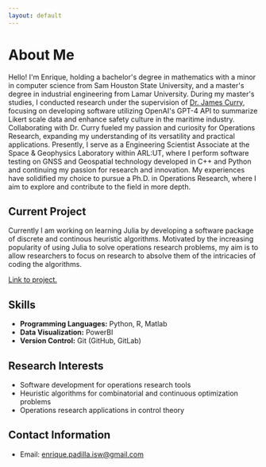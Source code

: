 ```yaml
---
layout: default
---
```

# About Me

Hello! I'm Enrique, holding a bachelor's degree in mathematics with a minor in computer science from Sam Houston State University, and a master's degree in industrial engineering from Lamar University. During my master's studies, I conducted research under the supervision of [Dr. James Curry](https://www.lamar.edu/engineering/industrial/faculty/james-curry/index.html), focusing on developing software utilizing OpenAI's GPT-4 API to summarize Likert scale data and enhance safety culture in the maritime industry. Collaborating with Dr. Curry fueled my passion and curiosity for Operations Research, expanding my understanding of its versatility and practical applications. Presently, I serve as a Engineering Scientist Associate at the Space & Geophysics Laboratory within ARL:UT, where I perform software testing on GNSS and Geospatial technology developed in C++ and Python and continuing my passion for research and innovation. My experiences have solidified my choice to pursue a Ph.D. in Operations Research, where I aim to explore and contribute to the field in more depth.

## Current Project
Currently I am working on learning Julia by developing a software package of discrete and continous heuristic algorithms. Motivated by the increasing popularity of using Julia to solve operations research problems, my aim is to allow researchers to focus on research to absolve them of the intricacies of coding the algorithms.

[Link to project.](https://github.com/enrpadilla/Heuristics)

## Skills
- **Programming Languages:** Python, R, Matlab
- **Data Visualization:** PowerBI
- **Version Control:** Git (GitHub, GitLab)

## Research Interests
- Software development for operations research tools
- Heuristic algorithms for combinatorial and continuous optimization problems
- Operations research applications in control theory

## Contact Information
- Email: enrique.padilla.isw@gmail.com

<!--- Text can be **bold**, _italic_, or ~~strikethrough~~.

[Link to another page](./another-page.html).

# Header 1

This is a normal paragraph following a header. GitHub is a code hosting platform for version control and collaboration. It lets you and others work together on projects from anywhere.

## Header 2

> This is a blockquote following a header.
>
> When something is important enough, you do it even if the odds are not in your favor.

### Header 3

```js
// Javascript code with syntax highlighting.
var fun = function lang(l) {
  dateformat.i18n = require('./lang/' + l)
  return true;
}
```

```ruby
# Ruby code with syntax highlighting
GitHubPages::Dependencies.gems.each do |gem, version|
  s.add_dependency(gem, "= #{version}")
end
```

#### Header 4

*   This is an unordered list following a header.
*   This is an unordered list following a header.
*   This is an unordered list following a header.

##### Header 5

1.  This is an ordered list following a header.
2.  This is an ordered list following a header.
3.  This is an ordered list following a header.

###### Header 6

| head1        | head two          | three |
|:-------------|:------------------|:------|
| ok           | good swedish fish | nice  |
| out of stock | good and plenty   | nice  |
| ok           | good `oreos`      | hmm   |
| ok           | good `zoute` drop | yumm  |

### There's a horizontal rule below this.

* * *

### Here is an unordered list:

*   Item foo
*   Item bar
*   Item baz
*   Item zip

### And an ordered list:

1.  Item one
1.  Item two
1.  Item three
1.  Item four

### And a nested list:

- level 1 item
  - level 2 item
  - level 2 item
    - level 3 item
    - level 3 item
- level 1 item
  - level 2 item
  - level 2 item
  - level 2 item
- level 1 item
  - level 2 item
  - level 2 item
- level 1 item --->

<!--- ### Small image --->

<!--- ![Octocat](https://github.githubassets.com/images/icons/emoji/octocat.png) --->

<!--- ### Large image --->

<!--- ![Branching](https://guides.github.com/activities/hello-world/branching.png) --->


<!---### Definition lists can be used with HTML syntax.

<dl>
<dt>Name</dt>
<dd>Godzilla</dd>
<dt>Born</dt>
<dd>1952</dd>
<dt>Birthplace</dt>
<dd>Japan</dd>
<dt>Color</dt>
<dd>Green</dd>
</dl>

```
Long, single-line code blocks should not wrap. They should horizontally scroll if they are too long. This line should be long enough to demonstrate this.
```

```
The final element.
``` --->
